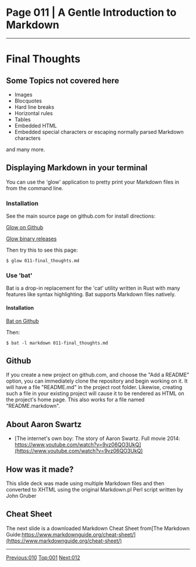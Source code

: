# Page 011 | A Gentle Introduction to Markdown
***

# Final Thoughts

## Some Topics  not covered here

- Images
- Blocquotes
- Hard line breaks
- Horizontal rules
- Tables
- Embedded HTML
- Embedded special characters or escaping normally parsed Markdown characters

and many more.

## Displaying Markdown in your terminal

You can use the 'glow'  application to pretty print your Markdown files in
from the  command line.

### Installation

See the main source page on github.com for install directions:

[Glow on Github](https://github.com/charmbracelet/glow)

[Glow binary releases](https://github.com/charmbracelet/glow/releases)

Then try this to see this page:

```
$ glow 011-final_thoughts.md
```

### Use 'bat' 

Bat is a drop-in replacement for the 'cat' utility written in Rust with many
features like syntax highlighting. Bat supports Markdown files natively.

#### Installation

[Bat on Github](https://github.com/sharkdp/bat)

Then:

```
$ bat -l markdown 011-final_thoughts.md
```





## Github

If you create a new project on github.com, and choose the "Add a README"
option, you can immediately clone the repository and begin working on it.
It will have a file "README.md" in the project root folder. Likewise, creating
such a file in your existing project will cause it to be rendered as HTML
on the project's home page. This also works for a file named "README.markdown".

## About Aaron Swartz

- [The internet's own boy: The story of Aaron Swartz. Full movie 2014: https://www.youtube.com/watch?v=9vz06QO3UkQ](https://www.youtube.com/watch?v=9vz06QO3UkQ)

## How was it made?

This slide deck was made using  multiple Markdown files and then
converted to XHTML using the original Markdown.pl Perl script written by John
Gruber


## Cheat Sheet

The next slide is a downloaded Markdown Cheat Sheet  from[The Markdown Guide:https://www.markdownguide.org/cheat-sheet/](https://www.markdownguide.org/cheat-sheet/) 
***

[Previous:010](010-code_blocks.md) [Top:001](001-intro_bio.md) [Next:012](012-markdown_cheat_sheet.html)
